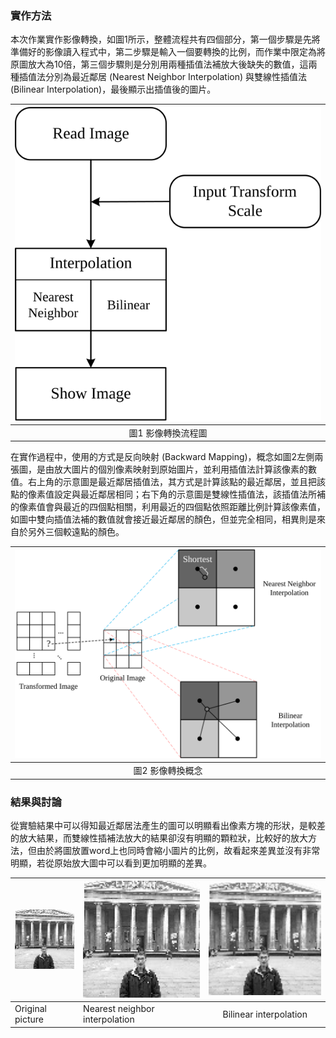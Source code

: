 ### 實作方法
本次作業實作影像轉換，如圖1所示，整體流程共有四個部分，第一個步驟是先將準備好的影像讀入程式中，第二步驟是輸入一個要轉換的比例，而作業中限定為將原圖放大為10倍，第三個步驟則是分別用兩種插值法補放大後缺失的數值，這兩種插值法分別為最近鄰居 (Nearest Neighbor Interpolation) 與雙線性插值法 (Bilinear Interpolation)，最後顯示出插值後的圖片。

|![](https://github.com/vkmouse/Homework_DIP/blob/master/figure/HW1-4.svg)|
|:---:|
| 圖1 影像轉換流程圖 |

在實作過程中，使用的方式是反向映射 (Backward Mapping)，概念如圖2左側兩張圖，是由放大圖片的個別像素映射到原始圖片，並利用插值法計算該像素的數值。右上角的示意圖是最近鄰居插值法，其方式是計算該點的最近鄰居，並且把該點的像素值設定與最近鄰居相同；右下角的示意圖是雙線性插值法，該插值法所補的像素值會與最近的四個點相關，利用最近的四個點依照距離比例計算該像素值，如圖中雙向插值法補的數值就會接近最近鄰居的顏色，但並完全相同，相異則是來自於另外三個較遠點的顏色。

|![](https://github.com/vkmouse/Homework_DIP/blob/master/figure/HW1-5.svg)|
|:---:|
| 圖2 影像轉換概念 |

### 結果與討論

從實驗結果中可以得知最近鄰居法產生的圖可以明顯看出像素方塊的形狀，是較差的放大結果，而雙線性插補法放大的結果卻沒有明顯的顆粒狀，比較好的放大方法，但由於將圖放置word上也同時會縮小圖片的比例，故看起來差異並沒有非常明顯，若從原始放大圖中可以看到更加明顯的差異。

|![](https://github.com/vkmouse/Homework_DIP/blob/master/figure/HW1-1.jpg)|![](https://github.com/vkmouse/Homework_DIP/blob/master/figure/HW1-2.jpg)|![](https://github.com/vkmouse/Homework_DIP/blob/master/figure/HW1-3.jpg)|
|---|---|:---:|
| Original picture | Nearest neighbor interpolation | Bilinear interpolation |